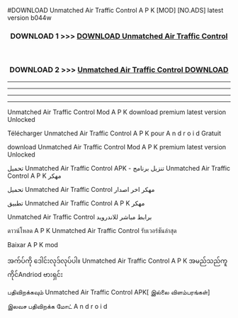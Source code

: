 #DOWNLOAD Unmatched Air Traffic Control  A P K [MOD] [NO.ADS] latest version b044w



<div align="center">

<h3>DOWNLOAD 1 >>> <a href="https://teeasianyam.web.app?sq=Unmatched Air Traffic Control ">DOWNLOAD Unmatched Air Traffic Control  </a></h3><br>

<h3>DOWNLOAD 2 >>> <a href="https://teeasianyam.web.app?sq=Unmatched Air Traffic Control  ">Unmatched Air Traffic Control   DOWNLOAD </a></h3>

</div>


----------------------------------------------------------

----------------------------------------------------------

----------------------------------------------------------

----------------------------------------------------------


Unmatched Air Traffic Control   Mod A P K download premium latest version Unlocked

Télécharger Unmatched Air Traffic Control   A P K pour A n d r o i d Gratuit

download Unmatched Air Traffic Control   Mod A P K premium latest version Unlocked

تحميل Unmatched Air Traffic Control   APK - تنزيل برنامج Unmatched Air Traffic Control   A P K مهكر

تحميل Unmatched Air Traffic Control   مهكر اخر اصدار

تطبيق Unmatched Air Traffic Control   A P K مهكر

Unmatched Air Traffic Control   برابط مباشر للاندرويد

ดาวน์โหลด A P K Unmatched Air Traffic Control   รับเวอร์ชันล่าสุด

Baixar A P K mod

အက်ပ်ကို ဒေါင်းလုဒ်လုပ်ပါ။ Unmatched Air Traffic Control   A P K အမည်သည်ကူကိုင်Andriod ဗားရှင်း

பதிவிறக்கவும் Unmatched Air Traffic Control   APK[ இல்லை விளம்பரங்கள்] 
 
இலவச பதிவிறக்க மோட் A n d r o i d



